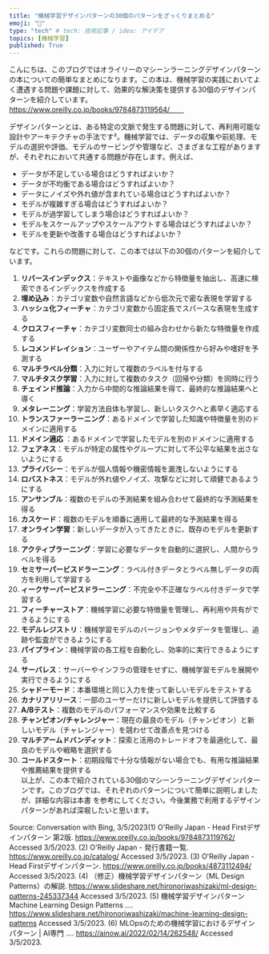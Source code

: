 ```yaml
---
title: "機械学習デザインパターンの30個のパターンをざっくりまとめる"
emoji: "🌊"
type: "tech" # tech: 技術記事 / idea: アイデア
topics: [機械学習]
published: True
---
```

こんにちは、このブログではオライリーのマシーンラーニングデザインパターンの本についての簡単なまとめになります。この本は、機械学習の実践においてよく遭遇する問題や課題に対して、効果的な解決策を提供する30個のデザインパターンを紹介しています。　　
https://www.oreilly.co.jp/books/9784873119564/　　

デザインパターンとは、ある特定の文脈で発生する問題に対して、再利用可能な設計やアーキテクチャの手法です²。機械学習では、データの収集や前処理、モデルの選択や評価、モデルのサービングや管理など、さまざまな工程がありますが、それぞれにおいて共通する問題が存在します。例えば、

- データが不足している場合はどうすればよいか？
- データが不均衡である場合はどうすればよいか？
- データにノイズや外れ値が含まれている場合はどうすればよいか？
- モデルが複雑すぎる場合はどうすればよいか？
- モデルが過学習してしまう場合はどうすればよいか？
- モデルをスケールアップやスケールアウトする場合はどうすればよいか？
- モデルを更新や改善する場合はどうすればよいか？

などです。これらの問題に対して、この本では以下の30個のパターンを紹介しています。

1. **リバースインデックス**：テキストや画像などから特徴量を抽出し、高速に検索できるインデックスを作成する
2. **埋め込み**：カテゴリ変数や自然言語などから低次元で密な表現を学習する
3. **ハッシュ化フィーチャ**：カテゴリ変数から固定長でスパースな表現を生成する
4. **クロスフィーチャ**：カテゴリ変数同士の組み合わせから新たな特徴量を作成する
5. **レコメンドレイション**：ユーザーやアイテム間の関係性から好みや嗜好を予測する
6. **マルチラベル分類**：入力に対して複数のラベルを付与する
7. **マルチタスク学習**：入力に対して複数のタスク（回帰や分類）を同時に行う
8. **チェインド推論**：入力から中間的な推論結果を得て、最終的な推論結果へと導く
9. **メタレーニング**：学習方法自体も学習し、新しいタスクへと素早く適応する
10. **トランスファーラーニング**：あるドメインで学習した知識や特徴量を別のドメインに適用する
11. **ドメイン適応** ：あるドメインで学習したモデルを別のドメインに適用する
12. **フェアネス**：モデルが特定の属性やグループに対して不公平な結果を出さないようにする
13. **プライバシー**：モデルが個人情報や機密情報を漏洩しないようにする
14. **ロバストネス**：モデルが外れ値やノイズ、攻撃などに対して頑健であるようにする
15. **アンサンブル**：複数のモデルの予測結果を組み合わせて最終的な予測結果を得る
16. **カスケード**：複数のモデルを順番に適用して最終的な予測結果を得る
17. **オンライン学習**：新しいデータが入ってきたときに、既存のモデルを更新する
18. **アクティブラーニング**：学習に必要なデータを自動的に選択し、人間からラベルを得る
19. **セミサーパービスドラーニング**：ラベル付きデータとラベル無しデータの両方を利用して学習する
20. **ィークサーパービスドラーニング**：不完全や不正確なラベル付きデータで学習する
21. **フィーチャーストア**：機械学習に必要な特徴量を管理し、再利用や共有ができるようにする
22. **モデルレジストリ**：機械学習モデルのバージョンやメタデータを管理し、追跡や監査ができるようにする
23. **パイプライン**：機械学習の各工程を自動化し、効率的に実行できるようにする
24. **サーバレス**：サーバーやインフラの管理をせずに、機械学習モデルを展開や実行できるようにする
25. **シャドーモード**：本番環境と同じ入力を使って新しいモデルをテストする
26. **カナリアリリース**：一部のユーザーだけに新しいモデルを提供して評価する
27. **A/Bテスト**：複数のモデルのパフォーマンスや効果を比較する
28. **チャンピオン/チャレンジャー**：現在の最良のモデル（チャンピオン）と新しいモデル（チャレンジャー）を競わせて改善点を見つける
29. **マルチアームドバンディット**：探索と活用のトレードオフを最適化して、最良のモデルや戦略を選択する
30. **コールドスタート**：初期段階で十分な情報がない場合でも、有用な推論結果や推薦結果を提供する  
以上が、この本で紹介されている30個のマシーンラーニングデザインパターンです。このブログでは、それぞれのパターンについて簡単に説明しましたが、詳細な内容は本書 を参考にしてください。今後業務で利用するデザインパターンがあれば深堀したいと思います。


Source: Conversation with Bing, 3/5/2023(1) O'Reilly Japan - Head Firstデザインパターン 第2版. https://www.oreilly.co.jp/books/9784873119762/ Accessed 3/5/2023.
(2) O'Reilly Japan - 発行書籍一覧. https://www.oreilly.co.jp/catalog/ Accessed 3/5/2023.
(3) O'Reilly Japan - Head Firstデザインパターン. https://www.oreilly.co.jp/books/4873112494/ Accessed 3/5/2023.
(4) （修正）機械学習デザインパターン（ML Design Patterns）の解説. https://www.slideshare.net/hironoriwashizaki/ml-design-patterns-245337344 Accessed 3/5/2023.
(5) 機械学習デザインパターン Machine Learning Design Patterns .... https://www.slideshare.net/hironoriwashizaki/machine-learning-design-patterns Accessed 3/5/2023.
(6) MLOpsのための機械学習におけるデザインパターン | AI専門 .... https://ainow.ai/2022/02/14/262548/ Accessed 3/5/2023.